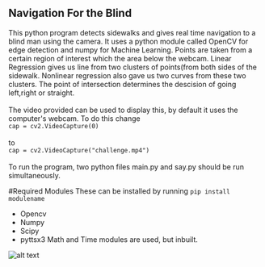 ## Navigation For the Blind
This python program detects sidewalks and gives real time navigation to a blind man using the camera. It uses a python module called OpenCV for edge detection and numpy for Machine Learning. Points are taken from a certain region of interest which the area below the webcam. Linear Regression gives us line from two clusters of points(from both sides of the sidewalk. Nonlinear regression also gave us two curves from these two clusters. The point of intersection determines the descision of going left,right or straight.
<br /><br />
The video provided can be used to display this, by default it uses the computer's webcam. To do this change
<br />
`cap = cv2.VideoCapture(0)`
<br /><br />
to
<br />
`cap = cv2.VideoCapture("challenge.mp4")`
<br /><br />
To run the program, two python files main.py and say.py should be run simultaneously.

#Required Modules
These can be installed by running `pip install modulename`
* Opencv
* Numpy 
* Scipy 
* pyttsx3 
Math and Time modules are used, but inbuilt.

![alt text](https://github.com/vivek3141/NavigationForBlind/blob/master/Documentation/road.PNG)
